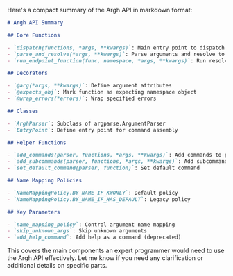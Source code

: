 Here's a compact summary of the Argh API in markdown format:

```markdown
# Argh API Summary

## Core Functions

- `dispatch(functions, *args, **kwargs)`: Main entry point to dispatch commands
- `parse_and_resolve(*args, **kwargs)`: Parse arguments and resolve to endpoint function
- `run_endpoint_function(func, namespace, *args, **kwargs)`: Run resolved endpoint function

## Decorators

- `@arg(*args, **kwargs)`: Define argument attributes
- `@expects_obj`: Mark function as expecting namespace object 
- `@wrap_errors(*errors)`: Wrap specified errors

## Classes

- `ArghParser`: Subclass of argparse.ArgumentParser
- `EntryPoint`: Define entry point for command assembly

## Helper Functions  

- `add_commands(parser, functions, *args, **kwargs)`: Add commands to parser
- `add_subcommands(parser, functions, *args, **kwargs)`: Add subcommands to parser
- `set_default_command(parser, function)`: Set default command

## Name Mapping Policies

- `NameMappingPolicy.BY_NAME_IF_KWONLY`: Default policy
- `NameMappingPolicy.BY_NAME_IF_HAS_DEFAULT`: Legacy policy

## Key Parameters

- `name_mapping_policy`: Control argument name mapping
- `skip_unknown_args`: Skip unknown arguments
- `add_help_command`: Add help as a command (deprecated)
```

This covers the main components an expert programmer would need to use the Argh API effectively. Let me know if you need any clarification or additional details on specific parts.

